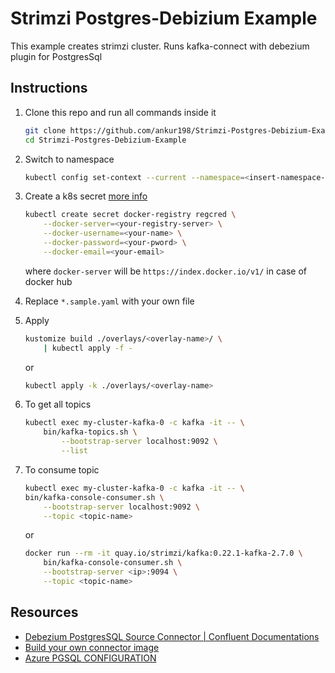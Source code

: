 # Strimzi Postgres-Debizium Example

This example creates strimzi cluster. Runs kafka-connect with debezium plugin for PostgresSql

## Instructions

1. Clone this repo and run all commands inside it

    ``` bash
    git clone https://github.com/ankur198/Strimzi-Postgres-Debizium-Example
    cd Strimzi-Postgres-Debizium-Example
    ```

1. Switch to namespace

    ``` bash
    kubectl config set-context --current --namespace=<insert-namespace-name-here>
    ```

1. Create a k8s secret [more info](https://kubernetes.io/docs/tasks/configure-pod-container/pull-image-private-registry/#registry-secret-existing-credentials)

    ``` bash
    kubectl create secret docker-registry regcred \
        --docker-server=<your-registry-server> \
        --docker-username=<your-name> \
        --docker-password=<your-pword> \
        --docker-email=<your-email>
    ```

    where `docker-server` will be `https://index.docker.io/v1/` in case of docker hub

1. Replace `*.sample.yaml` with your own file

1. Apply

    ``` bash
    kustomize build ./overlays/<overlay-name>/ \
        | kubectl apply -f -
    ```

    or

    ``` bash
    kubectl apply -k ./overlays/<overlay-name>
    ```

1. To get all topics

    ``` bash
    kubectl exec my-cluster-kafka-0 -c kafka -it -- \
        bin/kafka-topics.sh \
            --bootstrap-server localhost:9092 \
            --list
    ```

1. To consume topic

    ``` bash
    kubectl exec my-cluster-kafka-0 -c kafka -it -- \
    bin/kafka-console-consumer.sh \
        --bootstrap-server localhost:9092 \
        --topic <topic-name>
    ```

    or

    ``` bash
    docker run --rm -it quay.io/strimzi/kafka:0.22.1-kafka-2.7.0 \
        bin/kafka-console-consumer.sh \
        --bootstrap-server <ip>:9094 \
        --topic <topic-name>
    ```

## Resources

- [Debezium PostgresSQL Source Connector | Confluent Documentations](https://docs.confluent.io/debezium-connect-postgres-source/current/overview.html)
- [Build your own connector image](https://strimzi.io/blog/2021/03/29/connector-build/)
- [Azure PGSQL CONFIGURATION](https://debezium.io/documentation/reference/connectors/postgresql.html#postgresql-on-azure)

